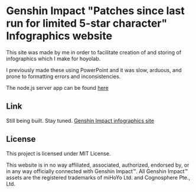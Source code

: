 # Genshin Impact "Patches since last run for limited 5-star character" Infographics website
This site was made by me in order to facilitate creation of and storing of infographics which I make for hoyolab.

I previously made these using PowerPoint and it was slow, arduous, and prone to
formatting errors and inconsistencies.

The node.js server app can be found [here](https://github.com/FuyuKappa/giiws-nodejs/)

## Link
Still being built. Stay tuned.
[Genshin Impact infographics site](https://fuyukappa.github.io/giiws-jekyll/)

## License
This project is licensed under MIT License.

This website is in no way affiliated, associated, authorized, endorsed by, or
in any way officially connected with Genshin Impact™. All Genshin Impact™ assets
are the registered trademarks of miHoYo Ltd. and Cognosphere Pte., Ltd.
